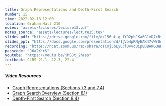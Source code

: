 ```yaml
---
title: Graph Representations and Depth-First Search
number: 15
time: 2022-02-18 12:00
location: Graham Hall 210
notes: "assets/lectures/lecture15.pdf"
notes_source: "assets/lectures/lecture15.tex"
slides_pdf: "https://drive.google.com/file/d/156ut-g_tYD2pbJKa6G1vD7cRsKKxiBKJ/view?usp=sharing"
slides_ppt: "https://docs.google.com/presentation/d/1jVb4pRNyEAK47vWrUeL2_tbq_HIm4edGL4UZQsRklOQ/edit?usp=sharing"
recording: "https://ncat.zoom.us/rec/share/cTCXj5bLyC6f0vvc0ip8DBAWGQuHqPlgUsWsI1ew3pqtmY-e4MHyf0nTGdh0gtLa.XpYZy3zztd-rYKZS?startTime=1645203631000"
passcode: "J6a2Xdr&"
youtube: "https://youtu.be/jMSJt_2hYes"
textbook: CLRS 22.1, 22.3, 22.4
---
```


##### Video Resources

- [Graph Representations (Sections 7.3 and 7.4)](https://www.youtube.com/watch?v=b-Mfu8dPv9U&list=PLEGCF-WLh2RJ5W-pt-KE9GUArTDzVwL1P&index=2)
- [Graph Search Overview (Section 8.1)](https://www.youtube.com/watch?v=SW6jwg7WS48&list=PLEGCF-WLh2RJ5W-pt-KE9GUArTDzVwL1P&index=3)
- [Depth-First Search (Section 8.4)](https://www.youtube.com/watch?v=_9_VUNrWGUs&list=PLEGCF-WLh2RJ5W-pt-KE9GUArTDzVwL1P&index=7)